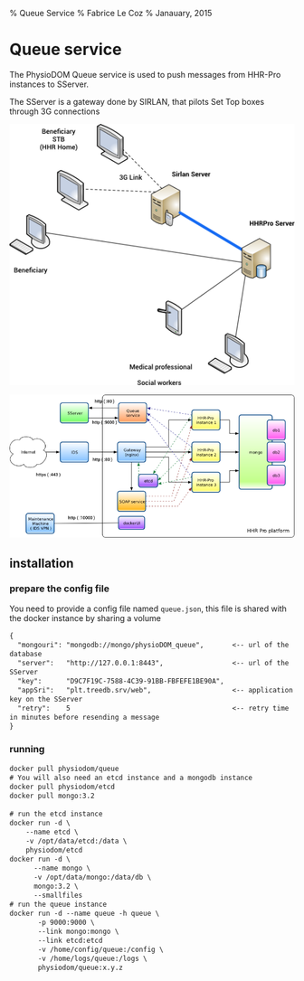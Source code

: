 % Queue Service
% Fabrice Le Coz
% Janauary, 2015

# Queue service

The PhysioDOM Queue service is used to push messages from HHR-Pro instances to SServer.

The SServer is a gateway done by SIRLAN, that pilots Set Top boxes through 3G connections

![](Global.png)

![](physiodom.png)

## installation

### prepare the config file

You need to provide a config file named `queue.json`, this file is shared with the
docker instance by sharing a volume

    {
      "mongouri": "mongodb://mongo/physioDOM_queue",       <-- url of the database
      "server":   "http://127.0.0.1:8443",                 <-- url of the SServer
      "key":      "D9C7F19C-7588-4C39-91BB-FBFEFE1BE90A",  
      "appSri":   "plt.treedb.srv/web",                    <-- application key on the SServer
      "retry":    5                                        <-- retry time in minutes before resending a message
    }

### running

    docker pull physiodom/queue
    # You will also need an etcd instance and a mongodb instance
    docker pull physiodom/etcd
    docker pull mongo:3.2
    
    # run the etcd instance
    docker run -d \
        --name etcd \
        -v /opt/data/etcd:/data \
        physiodom/etcd
    docker run -d \
          --name mongo \
          -v /opt/data/mongo:/data/db \
          mongo:3.2 \
          --smallfiles
    # run the queue instance
    docker run -d --name queue -h queue \
           -p 9000:9000 \
           --link mongo:mongo \
           --link etcd:etcd
           -v /home/config/queue:/config \
           -v /home/logs/queue:/logs \
           physiodom/queue:x.y.z